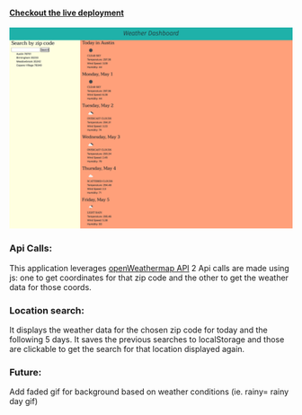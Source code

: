 #### [Checkout the live deployment](https://willrcline.github.io/weather-dashboard/)
![Site image](./weatherDashboard.png)

### Api Calls:
This application leverages [openWeathermap API](https://openweathermap.org/forecast5)
2 Api calls are made using js: one to get coordinates for that zip code and the other to get the weather data for those coords.

### Location search:
It displays the weather data for the chosen zip code for today and the following 5 days.
It saves the previous searches to localStorage and those are clickable to get the search for that location displayed again.

### Future: 
Add faded gif for background based on weather conditions (ie. rainy= rainy day gif)

